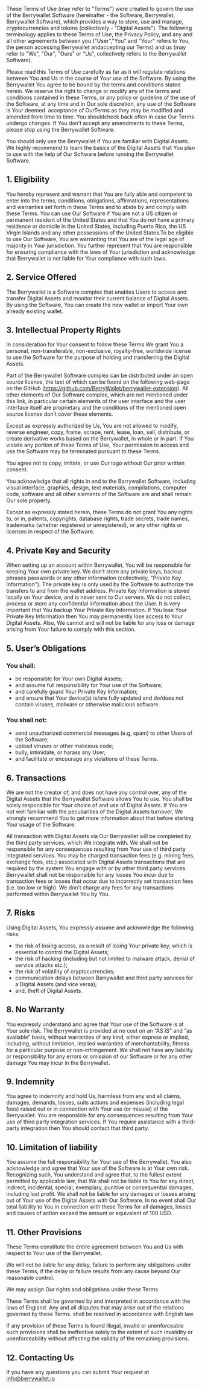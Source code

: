 These Terms of Use (may refer to "Terms") were created to govern the use of the Berrywallet Software (hereinafter - the
Software, Berrywallet, Berrywallet Software), which provides a way to store, use and manage, cryptocurrencies and tokens
(collectively - "Digital Assets"). The​ ​following​ ​terminology​ ​applies​ ​to​ ​these​ ​Terms​ ​of​ ​Use​, ​​the Privacy​ ​Policy, ​​and​ ​any​
​and​ ​all​ ​other​ ​agreements​ ​between​ ​you​ ​("User",​ ​"You"​ ​and​ ​"Your"​ ​refers​ ​to​ ​You,​ ​the​ ​person​ ​accessing​ ​Berrywallet and​ 
​accepting​ ​our​ ​Terms) and us (may refer to "We", "Our", “Ours” or "Us", collectively​ ​refers​ ​to​ ​the​ ​​Berrywallet Software).

Please read this Terms of Use carefully as far as it will regulate relations between You and Us in the course of Your 
use of the Software. By using the Berrywallet You agree to be bound by the terms and conditions stated herein. We 
reserve the right to change or modify any of the terms and conditions contained in these Terms, or any policy or 
guideline of the use of the Software, at any time and in Our sole discretion, any​ ​use of​ ​the​ ​Software ​is​ ​Your​ ​deemed​ ​
acceptance​ ​of​ ​Our​ ​Terms​ ​as​ ​they​ ​may​ ​be​ ​modified​ ​and​ ​amended from​ ​time​ ​to​ ​time. You​ ​should​ ​check​ ​back​ ​often​ ​in​ ​case​ ​Our​ 
​Terms​ ​undergo changes. If You don’t accept any amendments to these Terms, please stop using the Berrywallet Software.

You should only use the Berrywallet if You are familiar with Digital Assets. We highly recommend to learn the basics of
the Digital Assets that You plan to use with the help of Our Software before running the Berrywallet Software. 


## 1. Eligibility

You hereby represent and warrant that You are fully able and competent to enter into the terms, conditions, obligations,
affirmations, representations and warranties set forth in these Terms and to abide by and comply with these Terms. You
can use Our Software if You are not a US citizen or permanent resident of the United States and that You do not have a 
primary residence or domicile in the United States, including Puerto Rico, the US Virgin Islands and any other 
possessions of the United States.To be eligible to use Our Software, You are warranting that You are of the legal age 
of majority in Your jurisdiction. You further represent that You are responsible for ensuring compliance with the laws 
of Your jurisdiction and acknowledge that Berrywallet is not liable for Your compliance with such laws.


## 2. Service Offered

The Berrywallet is a Software complex that enables Users to access and transfer Digital Assets and monitor their current
balance of Digital Assets. By using the Software, You can create the new wallet or import Your own already existing 
wallet.


## 3. Intellectual Property Rights

In consideration for Your consent to follow these Terms We grant You a personal, non-transferable, non-exclusive,
royalty-free, worldwide license to use the Software for the purpose of holding and transferring the Digital Assets.

Part of the Berrywallet Software complex can be distributed under an open source license, the text of which can be found
on the following web-page on the GitHub (https://github.com/BerryWallet/berrywallet-extension). All other elements of
Our Software complex, which are not mentioned under this link, in particular certain elements of the user interface and
the user interface itself are proprietary and the conditions of the mentioned open source license don’t cover these 
elements.

Except as expressly authorized by Us, You are not allowed to modify, reverse engineer, copy, frame, scrape, rent, lease,
loan, sell, distribute, or create derivative works based on the Berrywallet, in whole or in part. If You violate any
portion of these Terms of Use, Your permission to access and use the Software may be terminated pursuant to these Terms.

You agree not to copy, imitate, or use Our logo without Our prior written consent. 

You acknowledge that all rights in and to the Barrywallet Software, including visual interface, graphics, design, text
materials, compilations, computer code, software and all other elements of the Software are and shall remain Our sole
property.

Except as expressly stated herein, these Terms do not grant You any rights to, or in, patents, copyrights, database
rights, trade secrets, trade names, trademarks (whether registered or unregistered), or any other rights or licenses in
respect of the Software.  


## 4. Private Key and Security

When setting up an account within Berrywallet, You will be responsible for keeping Your own private key. We don’t store
any private keys, backup phrases passwords or any other information (collectively, "Private Key Information"). The
private key is only used by the Software to authorize the transfers to and from the wallet address. Private Key
Information is stored locally on Your device, and is never sent to Our servers. We do not collect, process or store any
confidential information about the User. It is very important that You backup Your Private Key Information. If You lose
Your Private Key Information then You may permanently lose access to Your Digital Assets. Also, We cannot and will not
be liable for any loss or damage arising from Your failure to comply with this section.


## 5. User’s Obligations

### You shall:

* be responsible for Your own Digital Assets;
* and assume full responsibility for Your use of the Software;
* and carefully guard Your Private Key Information;
* and ensure that Your device(s) is/are fully updated and do/does not contain viruses, malware or otherwise malicious
software.


### You shall not:

* send unauthorized commercial messages (e.g, spam) to other Users of the Software;
* upload viruses or other malicious code;
* bully, intimidate, or harass any User;
* and facilitate or encourage any violations of these Terms.



## 6. Transactions

We are not the creator of, and does not have any control over, any of the Digital Assets that the Berrywallet Software
allows You to use. You shall be solely responsible for Your choice of and use of Digital Assets. If You are not well
familiar with the peculiarities of the Digital Assets turnover, We strongly recommend You to get more information about
that before starting Your usage of the Software.

All transaction with Digital Assets via Our Berrywallet will be completed by the third party services, which We
integrate with. We shall not be responsible for any consequences resulting from Your use of third party integrated
services. You may be charged transaction fees (e.g. mining fees, exchange fees, etc.) associated with Digital Assets
transactions that are required by the system You engage with or by other third party services. Berrywallet shall not be
responsible for any losses You incur due to transaction fees or losses that occur due to incorrectly set transaction
fees (i.e. too low or high). We don’t charge any fees for any transactions performed within Berrywallet You by You. 


## 7. Risks

Using Digital Assets, You expressly assume and acknowledge the following risks:

* the risk of losing access, as a result of losing Your private key, which is essential to control the Digital Assets;
* the risk of hacking (including but not limited to malware attack, denial of service attacks etc.); 
* the risk of volatility of cryptocurrencies;
* communication delays between Barrywallet and third party services for a Digital Assets (and vice versa);
* and, theft of Digital Assets.


## 8. No Warranty

You expressly understand and agree that Your use of the Software is at Your sole risk. The Berrywallet is provided at no
cost on an “AS IS” and “as available” basis, without warranties of any kind, either express or implied, including,
without limitation, implied warranties of merchantability, fitness for a particular purpose or non-infringement. We
shall not have any liability or responsibility for any errors or omission of our Software or for any other damage You
may incur in the Berrywallet. 


## 9. Indemnity

You agree to indemnify and hold Us, harmless from any and all claims, damages, demands, losses, suits actions and
expenses (including legal fees) raised out or in connection with Your use (or misuse) of the Berrywallet. You are
responsible for any consequences resulting from Your use of third party integration services. If You require assistance
with a third-party integration then You should contact that third party.


## 10. Limitation of liability

You assume the full responsibility for Your use of the Berrywallet. You also acknowledge and agree that Your use of the
Software is at Your own risk. Recognizing such, You understand and agree that, to the fullest extent permitted by
applicable law, that We shall not be liable to You for any direct, indirect, incidental, special, exemplary, punitive
or consequential damages, including lost profit. We shall not be liable for any damages or losses arising out of Your
use of the Digital Assets with Our Software. In no event shall Our total liability to You in connection with these Terms
for all damages, losses and causes of action exceed the amount or equivalent of 100 USD.


## 11. Other Provisions

These Terms constitute the entire agreement between You and Us with respect to Your use of the Berrywallet.

We will not be liable for any delay, failure to perform any obligations under these Terms, if the delay or failure
results from any cause beyond Our reasonable control.

We may assign Our rights and obligations under these Terms.

These Terms shall be governed by and interpreted in accordance with the laws of England. Any and all disputes that may
arise out of the relations governed by these Terms. shall be resolved in accordance with English law.

If any provision of these Terms is found illegal, invalid or unenforceable such provisions shall be ineffective solely
to the extent of such invalidity or unenforceability without affecting the validity of the remaining provisions. 


## 12. Contacting Us

If you have any questions you can submit Your request at info@berrywallet.io